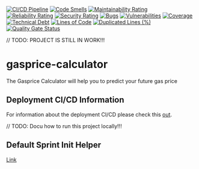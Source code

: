 [![CI/CD Pipeline](https://github.com/JanoschA/gasprice-calculator/actions/workflows/pipeline_master.yml/badge.svg?branch=master)](https://github.com/JanoschA/gasprice-calculator/actions/workflows/pipeline_master.yml)
[![Code Smells](https://sonarcloud.io/api/project_badges/measure?project=JanoschA_gasprice-calculator&metric=code_smells)](https://sonarcloud.io/summary/new_code?id=JanoschA_gasprice-calculator)
[![Maintainability Rating](https://sonarcloud.io/api/project_badges/measure?project=JanoschA_gasprice-calculator&metric=sqale_rating)](https://sonarcloud.io/summary/new_code?id=JanoschA_gasprice-calculator)
[![Reliability Rating](https://sonarcloud.io/api/project_badges/measure?project=JanoschA_gasprice-calculator&metric=reliability_rating)](https://sonarcloud.io/summary/new_code?id=JanoschA_gasprice-calculator)
[![Security Rating](https://sonarcloud.io/api/project_badges/measure?project=JanoschA_gasprice-calculator&metric=security_rating)](https://sonarcloud.io/summary/new_code?id=JanoschA_gasprice-calculator)
[![Bugs](https://sonarcloud.io/api/project_badges/measure?project=JanoschA_gasprice-calculator&metric=bugs)](https://sonarcloud.io/summary/new_code?id=JanoschA_gasprice-calculator)
[![Vulnerabilities](https://sonarcloud.io/api/project_badges/measure?project=JanoschA_gasprice-calculator&metric=vulnerabilities)](https://sonarcloud.io/summary/new_code?id=JanoschA_gasprice-calculator)
[![Coverage](https://sonarcloud.io/api/project_badges/measure?project=JanoschA_gasprice-calculator&metric=coverage)](https://sonarcloud.io/summary/new_code?id=JanoschA_gasprice-calculator)
[![Technical Debt](https://sonarcloud.io/api/project_badges/measure?project=JanoschA_gasprice-calculator&metric=sqale_index)](https://sonarcloud.io/summary/new_code?id=JanoschA_gasprice-calculator)
[![Lines of Code](https://sonarcloud.io/api/project_badges/measure?project=JanoschA_gasprice-calculator&metric=ncloc)](https://sonarcloud.io/summary/new_code?id=JanoschA_gasprice-calculator)
[![Duplicated Lines (%)](https://sonarcloud.io/api/project_badges/measure?project=JanoschA_gasprice-calculator&metric=duplicated_lines_density)](https://sonarcloud.io/summary/new_code?id=JanoschA_gasprice-calculator)
[![Quality Gate Status](https://sonarcloud.io/api/project_badges/measure?project=JanoschA_gasprice-calculator&metric=alert_status)](https://sonarcloud.io/summary/new_code?id=JanoschA_gasprice-calculator)

// TODO: PROJECT IS STILL IN WORK!!!

# gasprice-calculator
The Gasprice Calculator will help you to predict your future gas price

## Deployment CI/CD Information
For information about the deployment CI/CD please check this [out](DEPLOYMENT_README.md).

// TODO:
Docu how to run this project locally!!!

## Default Sprint Init Helper
[Link](HELP.md)